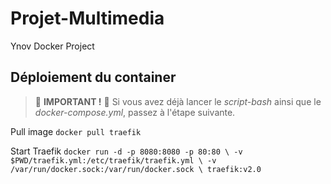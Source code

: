 # Projet-Multimedia
Ynov Docker Project

## Déploiement du container

> :red_circle: **IMPORTANT !** :red_circle: Si vous avez déjà lancer le *script-bash* ainsi que le *docker-compose.yml*, passez à l'étape suivante.




Pull image
`docker pull traefik`

Start Traefik
`docker run -d -p 8080:8080 -p 80:80 \
-v $PWD/traefik.yml:/etc/traefik/traefik.yml \
-v /var/run/docker.sock:/var/run/docker.sock \
traefik:v2.0`
